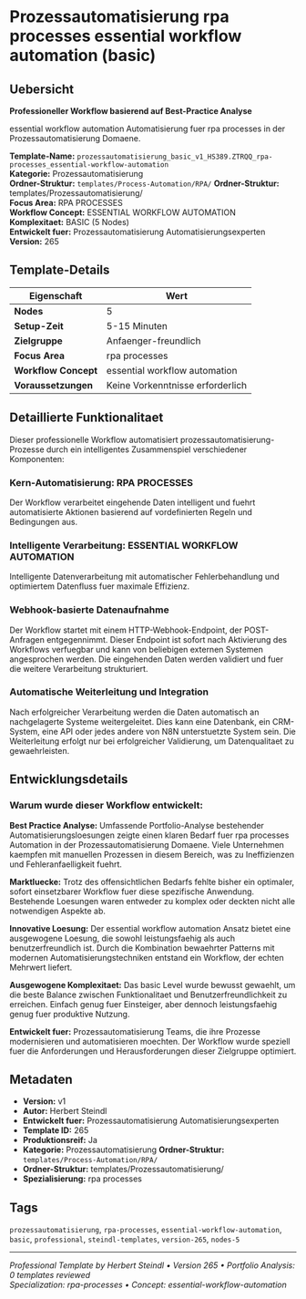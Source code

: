 # Prozessautomatisierung rpa processes essential workflow automation (basic)

## Uebersicht

**Professioneller Workflow basierend auf Best-Practice Analyse**

essential workflow automation Automatisierung fuer rpa processes in der Prozessautomatisierung Domaene.

**Template-Name:** `prozessautomatisierung_basic_v1_HS389.ZTRQQ_rpa-processes_essential-workflow-automation`  
**Kategorie:** Prozessautomatisierung  
**Ordner-Struktur:** `templates/Process-Automation/RPA/`
**Ordner-Struktur:** templates/Prozessautomatisierung/  
**Focus Area:** RPA PROCESSES  
**Workflow Concept:** ESSENTIAL WORKFLOW AUTOMATION  
**Komplexitaet:** BASIC (5 Nodes)  
**Entwickelt fuer:** Prozessautomatisierung Automatisierungsexperten  
**Version:** 265

## Template-Details

| **Eigenschaft** | **Wert** |
|------------------|----------|
| **Nodes** | 5 |
| **Setup-Zeit** | 5-15 Minuten |
| **Zielgruppe** | Anfaenger-freundlich |
| **Focus Area** | rpa processes |
| **Workflow Concept** | essential workflow automation |
| **Voraussetzungen** | Keine Vorkenntnisse erforderlich |

## Detaillierte Funktionalitaet

Dieser professionelle Workflow automatisiert prozessautomatisierung-Prozesse durch ein intelligentes Zusammenspiel verschiedener Komponenten:

### Kern-Automatisierung: RPA PROCESSES
Der Workflow verarbeitet eingehende Daten intelligent und fuehrt automatisierte Aktionen basierend auf vordefinierten Regeln und Bedingungen aus.

### Intelligente Verarbeitung: ESSENTIAL WORKFLOW AUTOMATION
Intelligente Datenverarbeitung mit automatischer Fehlerbehandlung und optimiertem Datenfluss fuer maximale Effizienz.

### Webhook-basierte Datenaufnahme
Der Workflow startet mit einem HTTP-Webhook-Endpoint, der POST-Anfragen entgegennimmt. Dieser Endpoint ist sofort nach Aktivierung des Workflows verfuegbar und kann von beliebigen externen Systemen angesprochen werden. Die eingehenden Daten werden validiert und fuer die weitere Verarbeitung strukturiert.

### Automatische Weiterleitung und Integration
Nach erfolgreicher Verarbeitung werden die Daten automatisch an nachgelagerte Systeme weitergeleitet. Dies kann eine Datenbank, ein CRM-System, eine API oder jedes andere von N8N unterstuetzte System sein. Die Weiterleitung erfolgt nur bei erfolgreicher Validierung, um Datenqualitaet zu gewaehrleisten.





## Entwicklungsdetails

### Warum wurde dieser Workflow entwickelt:

**Best Practice Analyse:** Umfassende Portfolio-Analyse bestehender Automatisierungsloesungen zeigte einen klaren Bedarf fuer rpa processes Automation in der Prozessautomatisierung Domaene. Viele Unternehmen kaempfen mit manuellen Prozessen in diesem Bereich, was zu Ineffizienzen und Fehleranfaelligkeit fuehrt.

**Marktluecke:** Trotz des offensichtlichen Bedarfs fehlte bisher ein optimaler, sofort einsetzbarer Workflow fuer diese spezifische Anwendung. Bestehende Loesungen waren entweder zu komplex oder deckten nicht alle notwendigen Aspekte ab.

**Innovative Loesung:** Der essential workflow automation Ansatz bietet eine ausgewogene Loesung, die sowohl leistungsfaehig als auch benutzerfreundlich ist. Durch die Kombination bewaehrter Patterns mit modernen Automatisierungstechniken entstand ein Workflow, der echten Mehrwert liefert.

**Ausgewogene Komplexitaet:** Das basic Level wurde bewusst gewaehlt, um die beste Balance zwischen Funktionalitaet und Benutzerfreundlichkeit zu erreichen. Einfach genug fuer Einsteiger, aber dennoch leistungsfaehig genug fuer produktive Nutzung.

**Entwickelt fuer:** Prozessautomatisierung Teams, die ihre Prozesse modernisieren und automatisieren moechten. Der Workflow wurde speziell fuer die Anforderungen und Herausforderungen dieser Zielgruppe optimiert.

## Metadaten

- **Version:** v1
- **Autor:** Herbert Steindl
- **Entwickelt fuer:** Prozessautomatisierung Automatisierungsexperten
- **Template ID:** 265
- **Produktionsreif:** Ja
- **Kategorie:** Prozessautomatisierung
**Ordner-Struktur:** `templates/Process-Automation/RPA/`
- **Ordner-Struktur:** templates/Prozessautomatisierung/
- **Spezialisierung:** rpa processes

## Tags

`prozessautomatisierung`, `rpa-processes`, `essential-workflow-automation`, `basic`, `professional`, `steindl-templates`, `version-265`, `nodes-5`

---

*Professional Template by Herbert Steindl • Version 265 • Portfolio Analysis: 0 templates reviewed*  
*Specialization: rpa-processes • Concept: essential-workflow-automation*